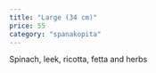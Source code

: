 ```yaml
---
title: "Large (34 cm)"
price: 55
category: "spanakopita"
---
```


Spinach, leek, ricotta, fetta and herbs
